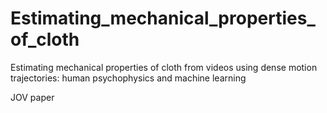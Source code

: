 # Estimating_mechanical_properties_of_cloth
Estimating mechanical properties of cloth from videos using dense motion trajectories: human psychophysics and machine learning

JOV paper
